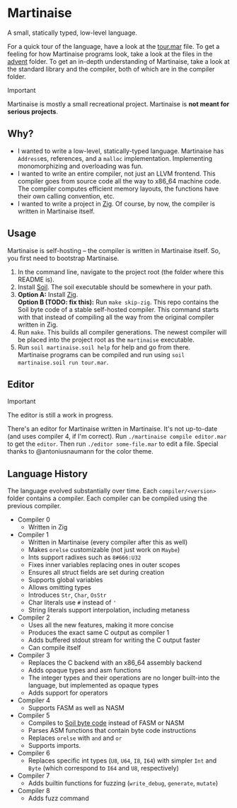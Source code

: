 # Martinaise

A small, statically typed, low-level language.

For a quick tour of the language, have a look at the [tour.mar](tour.mar) file.
To get a feeling for how Martinaise programs look, take a look at the files in the [advent](advent/) folder.
To get an in-depth understanding of Martinaise, take a look at the standard library and the compiler, both of which are in the compiler folder.

> [!IMPORTANT]
> Martinaise is mostly a small recreational project.
> Martinaise is **not meant for serious projects**.

## Why?

- I wanted to write a low-level, statically-typed language.
  Martinaise has `Address`es, references, and a `malloc` implementation.
  Implementing monomorphizing and overloading was fun.
- I wanted to write an entire compiler, not just an LLVM frontend.
  This compiler goes from source code all the way to x86_64 machine code.
  The compiler computes efficient memory layouts, the functions have their own calling convention, etc.
- I wanted to write a project in [Zig](https://ziglang.org).
  Of course, by now, the compiler is written in Martinaise itself.

## Usage

Martinaise is self-hosting – the compiler is written in Martinaise itself.
So, you first need to bootstrap Martinaise.

1. In the command line, navigate to the project root (the folder where this README is).
2. Install [Soil](https://github.com/MarcelGarus/soil).
   The soil executable should be somewhere in your path.
3. **Option A:** Install [Zig](https://ziglang.org).  
   **Option B (TODO: fix this):** Run `make skip-zig`.
   This repo contains the Soil byte code of a stable self-hosted compiler.
   This command starts with that instead of compiling all the way from the original compiler written in Zig.
4. Run `make`. This builds all compiler generations. The newest compiler will be placed into the project root as the `martinaise` executable.
5. Run `soil martinaise.soil help` for help and go from there.  
   Martinaise programs can be compiled and run using `soil martinaise.soil run tour.mar`.

## Editor

> [!IMPORTANT]
> The editor is still a work in progress.

There's an editor for Martinaise written in Martinaise.
It's not up-to-date (and uses compiler 4, if I'm correct).
Run `./martinaise compile editor.mar` to get the `editor`.
Then run `./editor some-file.mar` to edit a file.
Special thanks to @antoniusnaumann for the color theme.

## Language History

The language evolved substantially over time.
Each `compiler/<version>` folder contains a compiler.
Each compiler can be compiled using the previous compiler.

- Compiler 0
  - Written in Zig
- Compiler 1
  - Written in Martinaise (every compiler after this as well)
  - Makes `orelse` customizable (not just work on `Maybe`)
  - Ints support radixes such as `8#666:U32`
  - Fixes inner variables replacing ones in outer scopes
  - Ensures all struct fields are set during creation
  - Supports global variables
  - Allows omitting types
  - Introduces `Str`, `Char`, `OsStr`
  - Char literals use `#` instead of `'`
  - String literals support interpolation, including metaness
- Compiler 2
  - Uses all the new features, making it more concise
  - Produces the exact same C output as compiler 1
  - Adds buffered stdout stream for writing the C output faster
  - Can compile itself
- Compiler 3
  - Replaces the C backend with an x86_64 assembly backend
  - Adds opaque types and asm functions
  - The integer types and their operations are no longer built-into the language, but implemented as opaque types
  - Adds support for operators
- Compiler 4
  - Supports FASM as well as NASM
- Compiler 5
  - Compiles to [Soil byte code](https://github.com/MarcelGarus/soil) instead of FASM or NASM
  - Parses ASM functions that contain byte code instructions
  - Replaces `orelse` with `and` and `or`
  - Supports imports.
- Compiler 6
  - Replaces specific int types (`U8`, `U64`, `I8`, `I64`) with simpler `Int` and `Byte` (which correspond to `I64` and `U8`, respectively)
- Compiler 7
  - Adds builtin functions for fuzzing (`write_debug`, `generate`, `mutate`)
- Compiler 8
  - Adds fuzz command
